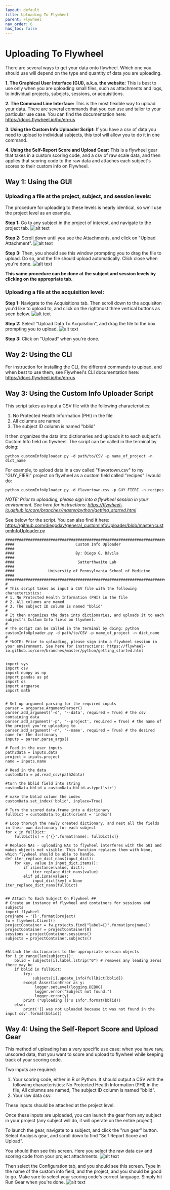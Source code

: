 ```yaml
---
layout: default
title: Uploading To Flywheel
parent: Flywheel
nav_order: 6
has_toc: false
---
```

# Uploading To Flywheel
There are several ways to get your data onto flywheel. Which one you should use will depend on the type and quantity of data you are uploading.

**1. The Graphical User Interface (GUI), a.k.a. the website:** This is best to use only when you are uploading small files, such as attachments and logs, to individual projects, subejcts, sessions, or acquisitions.

**2. The Command Line Interface:** This is the most flexible way to upload your data. There are several commands that you can use and tailor to your particular use case. You can find the documentation here: https://docs.flywheel.io/hc/en-us

**3. Using the Custom Info Uploader Script:** If you have a csv of data you need to upload to individual subjects, this tool will allow you to do it in one command.

**4. Using the Self-Report Score and Upload Gear:** This is a flywheel gear that takes in a custom scoring code, and a csv of raw scale data, and then applies that scoring code to the raw data and attaches each subject's scores to their custom info on Flywheel. 



## Way 1: Using the GUI
### Uploading a file at the project, subject, and session levels: 

The procedure for uploading to these levels is nearly identical, so we'll use the project level as an example. 

**Step 1:** Go to any subject in the project of interest, and navigate to the project tab.
![alt text](https://pennbbl.github.io/assets/images/project_tab.png "Project Tab")


**Step 2:** Scroll down until you see the Attachments, and click on "Upload Attachment".
![alt text](https://pennbbl.github.io/assets/images/attachments.png "Attachments")


**Step 3:** Then, you should see this window prompting you to drag the file to upload. Do so, and the file should upload automatically. Click close when you're done.
![alt text](https://pennbbl.github.io/assets/images/upload_file.png "Upload File")


**This same procedure can be done at the subject and session levels by clicking on the appropriate tab.** 

### Uploading a file at the acquisition level:

**Step 1:** Navigate to the Acquisitions tab. Then scroll down to the acquisiton you'd like to upload to, and click on the rightmost three vertical buttons as seen below.
![alt text](https://pennbbl.github.io/assets/images/acquisition_threebuttons.png "Upload File")


**Step 2:** Select "Upload Data To Acquisition", and drag the file to the box prompting you to upload.
![alt text](https://pennbbl.github.io/assets/images/acq_dragdrop.png "Upload File Box")


**Step 3:** Click on "Upload" when you're done.




## Way 2: Using the CLI
For instruction for installing the CLI, the different commands to upload, and when best to use them, see Flywheel's CLI documentation here: https://docs.flywheel.io/hc/en-us

## Way 3: Using the Custom Info Uploader Script

This script takes as input a CSV file with the following characteristics:
 1. No Protected Health Information (PHI) in the file
 2. All columns are named
 3. The subject ID column is named "bblid"

It then organizes the data into dictionaries and uploads it to each subject's Custom Info field on flywheel. The script can be called in the terminal by doing:
```
python customInfoUploader.py -d path/to/CSV -p name_of_project -n dict_name
```
For example, to upload data in a csv called "flavortown.csv" to my "GUY_FIERI" project on flywheel as a custom field called "recipes" I would do:
```
python customInfoUploader.py -d flavortown.csv -p GUY_FIERI -n recipes
```

*NOTE: Prior to uploading, please sign into a flywheel session in your environment. See here for instructions: https://flywheel-io.github.io/core/branches/master/python/getting_started.html*

See below for the script. You can also find it here: https://github.com/diegodav/general_customInfoUploader/blob/master/customInfoUploader.py

```
#####################################################################################
####                           Custom Info Uploader                              ####
####                           By: Diego G. Dávila                               ####
####                            Satterthwaite Lab                                ####
####               University of Pennsylvania School of Medicine                 ####
#####################################################################################
#
# This script takes as input a CSV file with the following characteristics:
# 1. No Protected Health Information (PHI) in the file
# 2. All columns are named
# 3. The subject ID column is named "bblid"
#
# It then organizes the data into dictionaries, and uploads it to each subject's Custom Info field on flywheel.
#
# The script can be called in the terminal by doing: python customInfoUploader.py -d path/to/CSV -p name_of_project -n dict_name
#
# *NOTE: Prior to uploading, please sign into a flywheel session in your environment. See here for instructions: https://flywheel-io.github.io/core/branches/master/python/getting_started.html


import sys
import csv
import numpy as np
import pandas as pd
import os
import argparse
import math


# Set up argument parsing for the required inputs
parser = argparse.ArgumentParser()
parser.add_argument('-d', '--data', required = True) # the csv containing data
parser.add_argument('-p', '--project', required = True) # the name of the project you're uploading to
parser.add_argument('-n', '--name', required = True) # the desired name for the dictionary
inputs = parser.parse_args()

# Feed in the user inputs
path2data = inputs.data
project = inputs.project
name = inputs.name

# Read in the data
customData = pd.read_csv(path2data)

#turn the bblid field into string
customData.bblid = customData.bblid.astype('str')

# make the bblid column the index
customData.set_index('bblid', inplace=True)

# Turn the scored data.frame into a dictionary
fullDict = customData.to_dict(orient = 'index')

# Loop thorugh the newly created dictionary, and nest all the fields in their own dictionary for each subject
for x in fullDict:
    fullDict[x] = {'{}'.format(name): fullDict[x]}

# Replace NAs - uploading NAs to flywheel interferes with the GUI and makes objects not visible. This function replaces them with None, which flywheel should be able to handle.
def iter_replace_dict_nans(input_dict):
    for key, value in input_dict.items():
        if isinstance(value, dict):
            iter_replace_dict_nans(value)
        elif pd.isna(value):
            input_dict[key] = None
iter_replace_dict_nans(fullDict)


## Attach To Each Subject On Flywheel ##
# Create an instance of flywheel and containers for sessions and subjects
import flywheel
projname = '{}'.format(project)
fw = flywheel.Client()
projectContainer = fw.projects.find("label={}".format(projname))
projectContainer = projectContainer[0]
sessions = projectContainer.sessions()
subjects = projectContainer.subjects()


#Attach the dictionaries to the appropriate session objects
for i in range(len(subjects)):
    bblid = subjects[i].label.lstrip("0") # removes any leading zeros there may be
    if bblid in fullDict:
        try:
            subjects[i].update_info(fullDict[bblid])
        except AssertionError as y:
             logger.setLevel(logging.DEBUG)
             logger.error("Subject not found.")
             logger.error(y)
        print ("Uploading {}'s Info".format(bblid))
    else:
        print('{} was not uploaded because it was not found in the input csv'.format(bblid))
```

## Way 4: Using the Self-Report Score and Upload Gear
This method of uploading has a very specific use case: when you have raw, unscored data, that you want to score and upload to flywheel while keeping track of your scoring code. 

Two inputs are required: 
1. Your scoring code, either in R or Python. It should output a CSV with the following characteristics: No Protected Health Information (PHI) in the file, All columns are named, The subject ID column is named "bblid". 
2. Your raw data csv. 

These inputs should be attached at the project level. 

Once these inputs are uploaded, you can launch the gear from any subject in your project (any subject will do, it will operate on the entire project).

To launch the gear, navigate to a subject, and click the "run gear" button. Select Analysis gear, and scroll down to find "Self Report Score and Upload". 

You should then see this screen. Here you select the raw data csv and scoring code from your project attachments. 
![alt text](https://pennbbl.github.io/assets/images/inputs_setup.png "Inputs Setup")

Then select the Configuration tab, and you should see this screen. Type in the name of the custom info field, and the project, and you should be good to go. Make sure to select your scoring code's correct language. Simply hit Run Gear when you're done. 
![alt text](https://pennbbl.github.io/assets/images/config_setup.png "Config Setup")

